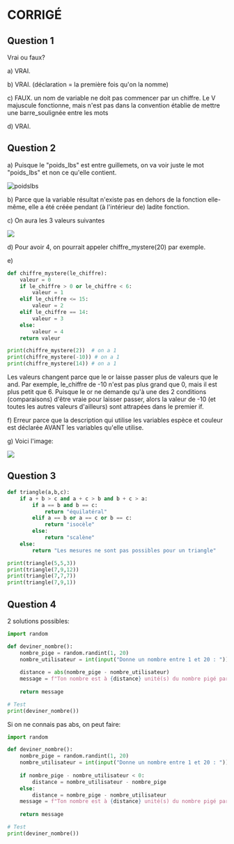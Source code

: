 # CORRIGÉ

## Question 1

Vrai ou faux?

a) VRAI.

b) VRAI. (déclaration = la première fois qu'on la nomme)

c) FAUX. un nom de variable ne doit pas commencer par un chiffre. Le V majuscule fonctionne, mais n'est pas dans la convention établie de mettre une barre_soulignée entre les mots

d) VRAI.




## Question 2

a) Puisque le "poids_lbs" est entre guillemets, on va voir juste le mot "poids_lbs" et non ce qu'elle contient.

![poidslbs](img/poids.png)

b) Parce que la variable résultat n'existe pas en dehors de la fonction elle-même, elle a été créée pendant (à l'intérieur de) ladite fonction.


c) On aura les 3 valeurs suivantes

![](img/question2.png)

d) Pour avoir 4, on pourrait appeler chiffre_mystere(20) par exemple.

e)

```py
def chiffre_mystere(le_chiffre):
    valeur = 0
    if le_chiffre > 0 or le_chiffre < 6:
        valeur = 1
    elif le_chiffre <= 15:
        valeur = 2
    elif le_chiffre == 14:
        valeur = 3
    else:
        valeur = 4
    return valeur

print(chiffre_mystere(2))  # on a 1
print(chiffre_mystere(-10)) # on a 1
print(chiffre_mystere(14)) # on a 1
```
Les valeurs changent parce que le or laisse passer plus de valeurs que le and. Par exemple, le_chiffre de -10 n'est pas plus grand que 0, mais il est plus petit que 6. Puisque le or ne demande qu'à une des 2 conditions (comparaisons) d'être vraie pour laisser passer, alors la valeur de -10 (et toutes les autres valeurs d'ailleurs) sont attrapées dans le premier if.

f) Erreur parce que la description qui utilise les variables espèce et couleur est déclarée AVANT les variables qu'elle utilise.

g) Voici l'image:

![](img/retraite-Corrige.PNG)


## Question 3

```py
def triangle(a,b,c):
    if a + b > c and a + c > b and b + c > a:
        if a == b and b == c:
            return "équilatéral"
        elif a == b or a == c or b == c:
            return "isocèle"
        else:
            return "scalène"
    else:
        return "Les mesures ne sont pas possibles pour un triangle"

print(triangle(5,5,3))
print(triangle(7,9,12))
print(triangle(7,7,7))
print(triangle(7,9,1))
```

## Question 4

2 solutions possibles:

```py
import random

def deviner_nombre():
    nombre_pige = random.randint(1, 20)
    nombre_utilisateur = int(input("Donne un nombre entre 1 et 20 : "))
    
    distance = abs(nombre_pige - nombre_utilisateur)
    message = f"Ton nombre est à {distance} unité(s) du nombre pigé par l'ordinateur."
    
    return message

# Test 
print(deviner_nombre())
```

Si on ne connais pas abs, on peut faire:

```py
import random

def deviner_nombre():
    nombre_pige = random.randint(1, 20)
    nombre_utilisateur = int(input("Donne un nombre entre 1 et 20 : "))
    
    if nombre_pige - nombre_utilisateur < 0:
        distance = nombre_utilisateur - nombre_pige
    else:
        distance = nombre_pige - nombre_utilisateur
    message = f"Ton nombre est à {distance} unité(s) du nombre pigé par l'ordinateur."
    
    return message

# Test
print(deviner_nombre())
```

